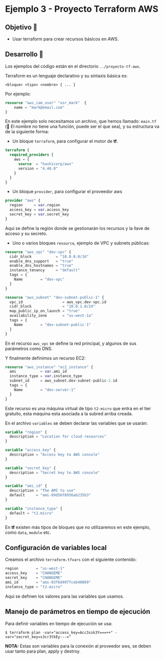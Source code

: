 # Ejemplo 3 - Proyecto Terraform AWS

## Objetivo 🎯

* Usar terraform para crear recursos básicos en AWS.

## Desarrollo 📝

Los ejemplos del código están en el directorio `../proyecto-tf-aws`.

Terraform es un lenguaje declarativo y su sintaxis básica es:

```<bloque> <tipo> <nombre> { ... }```

Por ejemplo:

```terraform
resource "aws_iam_user" "usr_mark"  {
    name = "mark@email.com"
}
```

En este ejemplo solo necesitamos un archivo, que hemos llamado: ```main.tf``` (📝 El nombre no tiene una función,
puede ser el que sea), y su estructura va de la siguiente forma:

* Un bloque ```terraform```, para configurar el motor de **tf**.

```terraform
terraform {
  required_providers {
    aws = {
      source  = "hashicorp/aws"
      version = "4.40.0"
    }
  }
}
```

* Un bloque ```provider```, para configurar el proveedor aws

```terraform
provider "aws" {
  region     = var.region
  access_key = var.access_key
  secret_key = var.secret_key
}
```

Aquí se define la región donde se gestionarán los recursos y la llave de acceso y su secreto.

* Uno o varios bloques ```resource```, ejemplo de VPC y subnets públicas:

```terraform
resource "aws_vpc" "dev-vpc" {
  cidr_block           = "10.0.0.0/16"
  enable_dns_support   = "true"
  enable_dns_hostnames = "true"
  instance_tenancy     = "default"
  tags = {
    Name        = "dev-vpc"
  }
}

resource "aws_subnet" "dev-subnet-public-1" {
  vpc_id                  = aws_vpc.dev-vpc.id
  cidr_block              = "10.0.1.0/24"
  map_public_ip_on_launch = "true"
  availability_zone       = "us-west-1a"
  tags = {
    Name        = "dev-subnet-public-1"
  }
}
```

En el recurso `aws_vpc` se define la red principal, y algunos de sus parámetros como DNS.

Y finalmente definimos un recurso EC2:

```terraform
resource "aws_instance" "ec2_instance" {
  ami           = var.ami_id
  instance_type = var.instance_type
  subnet_id     = aws_subnet.dev-subnet-public-1.id
  tags = {
    Name        = "dev-server-1"
  }
}
```

Este recurso es una máquina virtual de tipo `t2-micro` que entra en el tier gratuito, esta máquina
esta asociada a la subred arriba creada.

En el archivo `variables` se deben declarar las variables que se usarán:

```terraform
variable "region" {
  description = "Location for cloud resources"
}

variable "access_key" {
  description = "Access key to AWS console"
}

variable "secret_key" {
  description = "Secret key to AWS console"
}

variable "ami_id" {
  description = "The AMI to use"
  default     = "ami-09d56f8956ab235b3"
}

variable "instance_type" {
  default = "t2.micro"
}
```

En **tf** existen más tipos de bloques que no utilizaremos en este ejemplo, como `data`, `module` etc.

## Configuración de variables local

Creamos el archivo `terraform.tfvars` con el siguiente contenido:

```terraform
region        = "us-west-1"
access_key    = "CHANGEME"
secret_key    = "CHANGEME"
ami_id        = "ami-03f6d497fceb40069"
instance_type = "t2.micro"
```

Aquí se definen los valores para las variables que usamos.

## Manejo de parámetros en tiempo de ejecución

Para definir variables en tiempo de ejecución se usa:

```shell
$ terraform plan -var="access_key=Acc3ssk3Y===++" -var="secret_key=s3cr3tkEy---="
```

**NOTA:** Estas son variables para la conexión al proveedor aws, se deben usar tanto para plan, apply y destroy.